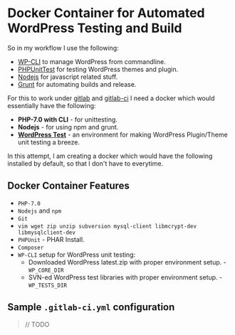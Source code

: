 # Docker Container for Automated WordPress Testing and Build

So in my workflow I use the following:

* [WP-CLI](http://wp-cli.org/) to manage WordPress from commandline.
* [PHPUnitTest](https://phpunit.de/) for testing WordPress themes and plugin.
* [Nodejs](https://nodejs.org/en/) for javascript related stuff.
* [Grunt](https://gruntjs.com/) for automating builds and release.

For this to work under [gitlab](https://about.gitlab.com/) and [gitlab-ci](https://about.gitlab.com/features/gitlab-ci-cd/) I need a docker which would essentially have the following:

* **PHP-7.0 with CLI** - for unittesting.
* **Nodejs** - for using npm and grunt.
* **[WordPress Test](https://make.wordpress.org/cli/handbook/plugin-unit-tests/)** - an environment for making WordPress Plugin/Theme unit testing a breeze.

In this attempt, I am creating a docker which would have the following installed by default, so that I don't have to everytime.

## Docker Container Features

* `PHP-7.0`
* `Nodejs` and `npm`
* `Git`
* `vim wget zip unzip subversion mysql-client libmcrypt-dev libmysqlclient-dev`
* `PHPUnit` - PHAR Install.
* `Composer`
* `WP-CLI` setup for WordPress unit testing:
	* Downloaded WordPress latest.zip with proper environment setup. - `WP_CORE_DIR`
	* SVN-ed WordPress test libraries with proper environment setup. - `WP_TESTS_DIR`

## Sample `.gitlab-ci.yml` configuration

> // TODO
